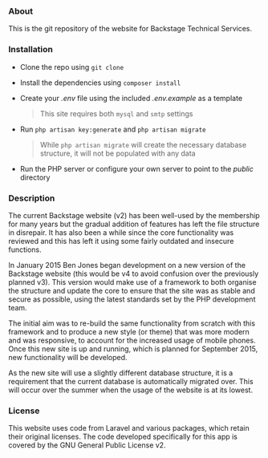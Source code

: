 ### About
This is the git repository of the website for Backstage Technical Services. 

### Installation
*   Clone the repo using `git clone`
*   Install the dependencies using `composer install`
*   Create your *.env* file using the included *.env.example* as a template

	> This site requires both `mysql` and `smtp` settings
*   Run `php artisan key:generate` and `php artisan migrate`

	> While `php artisan migrate` will create the necessary database structure, it will not be populated with any data
*   Run the PHP server or configure your own server to point to the *public* directory

### Description
The current Backstage website (v2) has been well-used by the membership for many years but the gradual addition of features has left the file structure in disrepair. It has also been a while since the core functionality was reviewed and this has left it using some fairly outdated and insecure functions.

In January 2015 Ben Jones began development on a new version of the Backstage website (this would be v4 to avoid confusion over the previously planned v3). This version would make use of a framework to both organise the structure and update the core to ensure that the site was as stable and secure as possible, using the latest standards set by the PHP development team.

The initial aim was to re-build the same functionality from scratch with this framework and to produce a new style (or theme) that was more modern and was responsive, to account for the increased usage of mobile phones. Once this new site is up and running, which is planned for September 2015, new functionality will be developed.

As the new site will use a slightly different database structure, it is a requirement that the current database is automatically migrated over. This will occur over the summer when the usage of the website is at its lowest.

### License
This website uses code from Laravel and various packages, which retain their original licenses. The code developed specifically for this app is covered by the GNU General Public License v2.